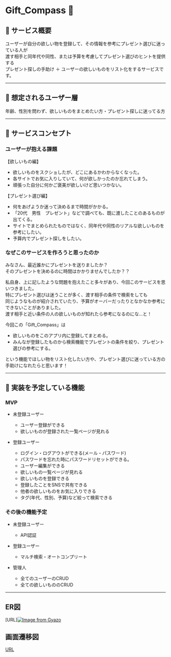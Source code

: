 # Gift_Compass 🎁

## 📣 サービス概要
ユーザーが自分の欲しい物を登録して、その情報を参考にプレゼント選びに迷っている人が  
渡す相手と同年代や同性、または予算を考慮してプレゼント選びのヒントを提供する  
プレゼント探しの手助け ＋ ユーザーの欲しいものをリスト化をするサービスです。  
***
  
## 👤 想定されるユーザー層
年齢、性別を問わず、欲しいものをまとめたい方・プレゼント探しに迷ってる方  
***

## 📝 サービスコンセプト
### ユーザーが抱える課題
【欲しいもの編】  
- 欲しいものをスクショしたが、どこにあるかわからなくなった。  
- 各サイトでお気に入りしていて、何が欲しかったのか忘れてしまう。  
- 頑張った自分に何かご褒美が欲しいけど思いつかない。  

【プレゼント選び編】  
- 何をあげようか迷って決めるまで時間がかかる。	
- 「20代　男性　プレゼント」などで調べても、既に渡したことのあるものが出てくる。  
- サイトでまとめられたものではなく、同年代や同性のリアルな欲しいものを参考にしたい。  
- 予算内でプレゼント探しをしたい。  

### なぜこのサービスを作ろうと思ったのか
みなさん、最近誰かにプレゼントを送りましたか？  
そのプレゼントを決めるのに時間はかかりませんでしたか？？    

私自身、上に記したような問題を抱えたこと多々があり、今回このサービスを思いつきました。  
特にプレゼント選びは迷うことが多く、渡す相手の条件で検索をしても  
同じようなものが紹介されていたり、予算がオーバーだったりとなかなか参考にできないことがありました。  
渡す相手と近い条件の人の欲しいものが知れたら参考になるのにな...と！   
  
今回この「Gift_Compass」は
- 欲しいものをこのアプリ内に登録してまとめる。
- みんなが登録したものから検索機能でプレゼントの条件を絞り、プレゼント選びの参考にする。

という機能でほしい物をリスト化したい方や、プレゼント選びに迷っている方の手助けになれたらと思います！
***

## 🔧 実装を予定している機能
### MVP
- 未登録ユーザー
	- ユーザー登録ができる
	- 欲しいものが登録された一覧ページが見れる

- 登録ユーザー
	- ログイン・ログアウトができる(メール・パスワード)
	- パスワードを忘れた時にパスワードリセットができる。
	- ユーザー編集ができる
	- 欲しいもの一覧ページが見れる
	- 欲しいものを登録できる
	- 登録したことをSNSで共有できる
	- 他者の欲しいものをお気に入りできる
	- タグ(年代、性別、予算)など絞って検索できる

### その後の機能予定
- 未登録ユーザー
  	- API認証

- 登録ユーザー
  - マルチ検索・オートコンプリート

- 管理人
	- 全てのユーザーのCRUD
	- 全ての欲しいもののCRUD
***

## ER図
[URL][![Image from Gyazo](https://i.gyazo.com/013de1cce9a163a0ea2db08ac0ba95e1.png)](https://gyazo.com/013de1cce9a163a0ea2db08ac0ba95e1)

## 画面遷移図
[URL](https://www.figma.com/file/oQcimUU0YsDNTuvM9dUCBt/Gift-Compass-%E7%94%BB%E9%9D%A2%E9%81%B7%E7%A7%BB%E5%9B%B3?type=design&node-id=0%3A1&mode=design&t=lG1WTykRUoKa6vrW-1)
